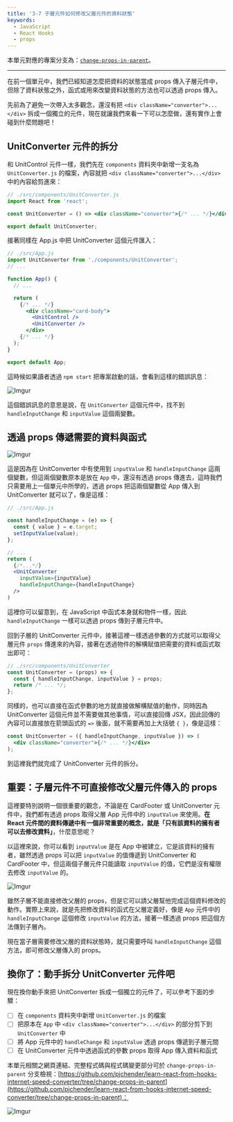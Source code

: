 ```yaml
---
title: '3-7 子層元件如何修改父層元件的資料狀態'
keywords:
  - JavaScript
  - React Hooks
  - props
---
```


本單元對應的專案分支為：[`change-props-in-parent`](https://github.com/pjchender/learn-react-from-hooks-internet-speed-converter/tree/change-props-in-parent)。

---

在前一個單元中，我們已經知道怎麼把資料的狀態當成 props 傳入子層元件中，但除了資料狀態之外，函式或用來改變資料狀態的方法也可以透過 props 傳入。

先前為了避免一次帶入太多觀念，還沒有把 `<div className="converter">...</div>` 拆成一個獨立的元件，現在就讓我們來看一下可以怎麼做，還有實作上會碰到什麼問題吧！

## UnitConverter 元件的拆分

和 UnitControl 元件一樣，我們先在 `components` 資料夾中新增一支名為 `UnitConverter.js` 的檔案，內容就把 `<div className="converter">...</div>` 中的內容給剪進來：

```jsx
// ./src/components/UnitConverter.js
import React from 'react';

const UnitConverter = () => <div className="converter">{/* ... */}</div>;

export default UnitConverter;
```

接著同樣在 App.js 中把 UnitConverter 這個元件匯入：

```jsx
// ./src/App.js
import UnitConverter from './components/UnitConverter';
// ...

function App() {
  // ...

  return (
    {/* ... */}
      <div className="card-body">
        <UnitControl />
        <UnitConverter />
      </div>
    {/* ... */}
  );
}

export default App;
```

這時候如果讀者透過 `npm start` 把專案啟動的話，會看到這樣的錯誤訊息：

![Imgur](https://i.imgur.com/2NNWplV.png)

這個錯誤訊息的意思是說，在 `UnitConverter` 這個元件中，找不到 `handleInputChange` 和 `inputValue` 這個兩變數。

## 透過 props 傳遞需要的資料與函式

![Imgur](https://i.imgur.com/RoWBjqM.png)

這是因為在 UnitConverter 中有使用到 `inputValue` 和 `handleInputChange` 這兩個變數，但這兩個變數原本是放在 `App` 中，還沒有透過 props 傳進去，這時我們只需要用上一個單元中所學的，透過 props 把這兩個變數從 App 傳入到 UnitConverter 就可以了，像是這樣：

```jsx
// ./src/App.js

const handleInputChange = (e) => {
  const { value } = e.target;
  setInputValue(value);
};

// ...
return (
  {/*...*/}
  <UnitConverter
    inputValue={inputValue}
    handleInputChange={handleInputChange}
  />
)
```

這裡你可以留意到，在 JavaScript 中函式本身就和物件一樣，因此 `handleInputChange` 一樣可以透過 props 傳到子層元件中。

回到子層的 UnitConverter 元件中，接著這裡一樣透過參數的方式就可以取得父層元件 `props` 傳進來的內容，接著在透過物件的解構賦值把需要的資料或函式取出即可：

```jsx
// ./src/components/UnitConverter
const UnitConverter = (props) => {
  const { handleInputChange, inputValue } = props;
  return /* ... */;
};
```

同樣的，也可以直接在函式參數的地方就直接做解構賦值的動作，同時因為 UnitConverter 這個元件並不需要做其他事情，可以直接回傳 JSX，因此回傳的內容可以直接放在箭頭函式的 `=>` 後面，就不需要再加上大括號 `{ }`，像是這樣：

```jsx
const UnitConverter = ({ handleInputChange, inputValue }) => (
  <div className="converter">{/* ... */}</div>
);
```

到這裡我們就完成了 UnitConverter 元件的拆分。

## 重要：子層元件不可直接修改父層元件傳入的 props

這裡要特別說明一個很重要的觀念，不論是在 CardFooter 或 UnitConverter 元件中，我們都有透過 props 取得父層 App 元件中的 `inputValue` 來使用。**在 React 元件間的資料傳遞中有一個非常重要的概念，就是「只有該資料的擁有者可以去修改資料」**，什麼意思呢？

以這裡來說，你可以看到 `inputValue` 是在 App 中被建立，它是該資料的擁有者，雖然透過 props 可以把 `inputValue` 的值傳遞到 UnitConverter 和 CardFooter 中，但這兩個子層元件只能讀取 `inputValue` 的值，它們是沒有權限去修改 `inputValue` 的。

![Imgur](https://i.imgur.com/D3YpkfV.jpg)

雖然子層不能直接修改父層的 props，但是它可以請父層幫他完成這個資料修改的動作。實際上來說，就是先把修改資料的函式在父層定義好，像是 `App` 元件中的 `handleInputChange` 這個修改 `inputValue` 的方法，接著一樣透過 props 把這個方法傳到子層內。

現在當子層需要修改父層的資料狀態時，就只需要呼叫 `handleInputChange` 這個方法，即可修改父層傳入的 props。

## 換你了：動手拆分 UnitConverter 元件吧

現在換你動手來把 UnitConverter 拆成一個獨立的元件了，可以參考下面的步驟：

- [ ] 在 `components` 資料夾中新增 `UnitConverter.js` 的檔案
- [ ] 把原本在 `App` 中 `<div className="converter">...</div>` 的部分剪下到 `UnitConverter` 中
- [ ] 將 App 元件中的 `handleChange` 和 `inputValue` 透過 props 傳遞到子層元間
- [ ] 在 UnitConverter 元件中透過函式的參數 props 取得 App 傳入資料和函式

本單元相關之網頁連結、完整程式碼與程式碼變更部分可於 `change-props-in-parent` 分支檢視：[https://github.com/pjchender/learn-react-from-hooks-internet-speed-converter/tree/change-props-in-parent](https://github.com/pjchender/learn-react-from-hooks-internet-speed-converter/tree/change-props-in-parent)：

![Imgur](https://i.imgur.com/zuHm0ka.png)
